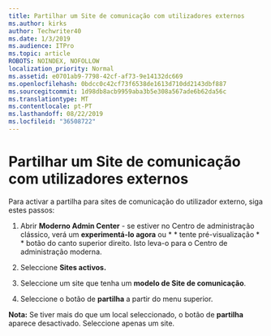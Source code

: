 ```yaml
---
title: Partilhar um Site de comunicação com utilizadores externos
ms.author: kirks
author: Techwriter40
ms.date: 1/3/2019
ms.audience: ITPro
ms.topic: article
ROBOTS: NOINDEX, NOFOLLOW
localization_priority: Normal
ms.assetid: e0701ab9-7798-42cf-af73-9e14132dc669
ms.openlocfilehash: 0bdcc0c42cf73f6538de1613d710dd2143dbf887
ms.sourcegitcommit: 1d98db8acb9959aba3b5e308a567ade6b62da56c
ms.translationtype: MT
ms.contentlocale: pt-PT
ms.lasthandoff: 08/22/2019
ms.locfileid: "36508722"
---
```

# <a name="share-a-communication-site-with-external-users"></a>Partilhar um Site de comunicação com utilizadores externos

Para activar a partilha para sites de comunicação do utilizador externo, siga estes passos: 
  
1. Abrir **Moderno Admin Center** - se estiver no Centro de administração clássico, verá um **experimentá-lo agora** ou * * tente pré-visualização * * botão do canto superior direito. Isto leva-o para o Centro de administração moderna. 
  
2. Seleccione **Sites activos.**
  
3. Seleccione um site que tenha um **modelo de Site de comunicação**. 
  
4. Seleccione o botão de **partilha** a partir do menu superior. 
  
 **Nota:** Se tiver mais do que um local seleccionado, o botão de **partilha** aparece desactivado. Seleccione apenas um site. 
  

